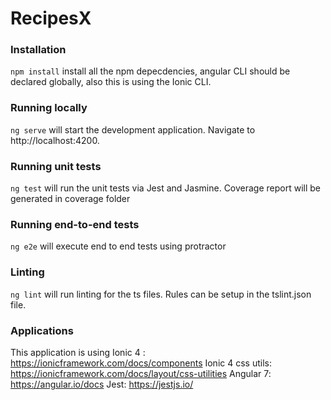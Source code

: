 # RecipesX

### Installation
`npm install` install all the npm depecdencies, angular CLI should be declared globally, also this is using the Ionic CLI.

### Running locally
`ng serve` will start the development application. Navigate to http://localhost:4200.  

### Running unit tests
`ng test` will run the unit tests via Jest and Jasmine. 
Coverage report will be generated in coverage folder

### Running end-to-end tests
`ng e2e` will execute end to end tests using protractor

### Linting
`ng lint` will run linting for the ts files.  Rules can be setup in the tslint.json file.

### Applications 
This application is using
Ionic 4 : https://ionicframework.com/docs/components
Ionic 4 css utils: https://ionicframework.com/docs/layout/css-utilities
Angular 7: https://angular.io/docs
Jest:  https://jestjs.io/

